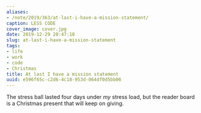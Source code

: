 ```yaml
---
aliases:
- /note/2019/363/at-last-i-have-a-mission-statement/
caption: LESS CODE
cover_image: cover.jpg
date: 2019-12-29 20:47:18
slug: at-last-i-have-a-mission-statement
tags:
- life
- work
- code
- Christmas
title: At last I have a mission statement
uuid: e596f65c-c2d6-4c18-953d-064df0d5bb06
---
```


The stress ball lasted four days under *my* stress load, but the reader
board is a Christmas present that will keep on giving.